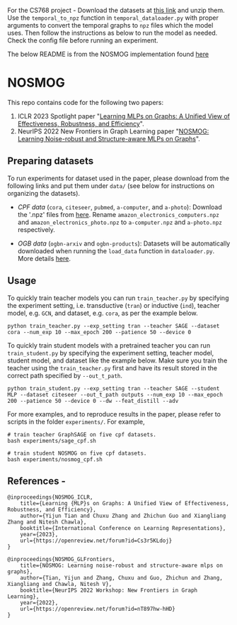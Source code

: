 For the CS768 project - Download the datasets at [this link](https://drive.google.com/drive/folders/1-l_q0ejh6IzHUYK9kHejWWcM8y_WCtOW?usp=sharing) and unzip them. Use the `temporal_to_npz` function in `temporal_dataloader.py` with proper arguments to convert the temporal graphs to `npz` files which the model uses. Then follow the instructions as below to run the model as needed. Check the config file before running an experiment.

The below README is from the NOSMOG implementation found [here](https://github.com/meettyj/NOSMOG)

# NOSMOG
This repo contains code for the following two papers:
1. ICLR 2023 Spotlight paper "[Learning MLPs on Graphs: A Unified View of Effectiveness, Robustness, and Efficiency](https://openreview.net/forum?id=Cs3r5KLdoj)".
2. NeurIPS 2022 New Frontiers in Graph Learning paper "[NOSMOG: Learning Noise-robust and Structure-aware MLPs on Graphs](https://arxiv.org/abs/2208.10010)".


## Preparing datasets
To run experiments for dataset used in the paper, please download from the following links and put them under `data/` (see below for instructions on organizing the datasets).

- *CPF data* (`cora`, `citeseer`, `pubmed`, `a-computer`, and `a-photo`): Download the '.npz' files from [here](https://github.com/BUPT-GAMMA/CPF/tree/master/data/npz). Rename `amazon_electronics_computers.npz` and `amazon_electronics_photo.npz` to `a-computer.npz` and `a-photo.npz` respectively.

- *OGB data* (`ogbn-arxiv` and `ogbn-products`): Datasets will be automatically downloaded when running the `load_data` function in `dataloader.py`. More details [here](https://ogb.stanford.edu/).

## Usage
To quickly train teacher models you can run `train_teacher.py` by specifying the experiment setting, i.e. transductive (`tran`) or inductive (`ind`), teacher model, e.g. `GCN`, and dataset, e.g. `cora`, as per the example below.

```
python train_teacher.py --exp_setting tran --teacher SAGE --dataset cora --num_exp 10 --max_epoch 200 --patience 50 --device 0
```

To quickly train student models with a pretrained teacher you can run `train_student.py` by specifying the experiment setting, teacher model, student model, and dataset like the example below. Make sure you train the teacher using the `train_teacher.py` first and have its result stored in the correct path specified by `--out_t_path`.

```
python train_student.py --exp_setting tran --teacher SAGE --student MLP --dataset citeseer --out_t_path outputs --num_exp 10 --max_epoch 200 --patience 50 --device 0 --dw --feat_distill --adv
```

For more examples, and to reproduce results in the paper, please refer to scripts in the folder `experiments/`. For example,

```
# train teacher GraphSAGE on five cpf datasets.
bash experiments/sage_cpf.sh

# train student NOSMOG on five cpf datasets.
bash experiments/nosmog_cpf.sh
```






## References - 
```
@inproceedings{NOSMOG_ICLR,
    title={Learning {MLP}s on Graphs: A Unified View of Effectiveness, Robustness, and Efficiency},
    author={Yijun Tian and Chuxu Zhang and Zhichun Guo and Xiangliang Zhang and Nitesh Chawla},
    booktitle={International Conference on Learning Representations},
    year={2023},
    url={https://openreview.net/forum?id=Cs3r5KLdoj}
}

@inproceedings{NOSMOG_GLFrontiers,
    title={NOSMOG: Learning noise-robust and structure-aware mlps on graphs},
    author={Tian, Yijun and Zhang, Chuxu and Guo, Zhichun and Zhang, Xiangliang and Chawla, Nitesh V},
    booktitle={NeurIPS 2022 Workshop: New Frontiers in Graph Learning},
    year={2022},
    url={https://openreview.net/forum?id=nT897hw-hHD}
}

```
